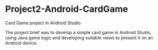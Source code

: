 # Project2-Android-CardGame
Card Game project in Android Studio

The project brief was to develop a simple card game in Android Studio, using Java game logic and developing suitable
views to present it on an Android device.
